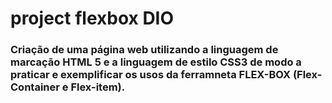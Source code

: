 # project flexbox DIO

### Criação de uma página web utilizando a linguagem de marcação HTML 5 e a linguagem de estilo CSS3 de modo a praticar e exemplificar os usos da ferramneta FLEX-BOX (Flex-Container e Flex-item).
